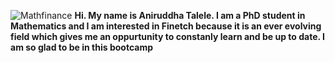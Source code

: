 ![Mathfinance](RW4QOZPKSJX6VGNC3K4TSFSZPU) 
**Hi. My name is Aniruddha Talele. I am a PhD student in Mathematics and I am interested in Finetch because it is an ever evolving field which gives me an oppurtunity to constanly learn and be up to date.  I am so glad to be in this bootcamp**
